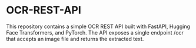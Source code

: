 # OCR-REST-API
This repository contains a simple OCR REST API built with FastAPI, Hugging Face Transformers, and PyTorch. The API exposes a single endpoint /ocr that accepts an image file and returns the extracted text.
